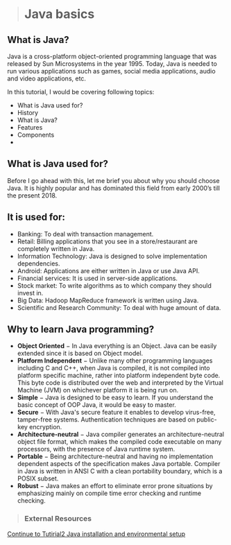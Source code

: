 ># Java basics

## What is Java?
Java is a cross-platform object-oriented programming language that was released by Sun Microsystems in the year 1995. Today, Java is needed to run various applications such as games, social media applications, audio and video applications, etc. 

In this tutorial, I would be covering following topics:

* What is Java used for?
* History 
* What is Java?
* Features
* Components 
* 
## What is Java used for?
Before I go ahead with this, let me brief you about why you should choose Java. It is highly popular and has dominated this field from early 2000’s till the present 2018. 

## It is used for:

* Banking: To deal with transaction management.
* Retail: Billing applications that you see in a store/restaurant are completely written in Java.
* Information Technology: Java is designed to solve implementation dependencies.
* Android: Applications are either written in Java or use Java API.
* Financial services: It is used in server-side applications.
* Stock market: To write algorithms as to which company they should invest in.  
* Big Data: Hadoop MapReduce framework is written using Java.
* Scientific and Research Community: To deal with huge amount of data.

## Why to learn Java programming?
* __Object Oriented__ − In Java everything is an Object. Java can be easily extended since it is based on Object model.
* __Platform Independent__ − Unlike many other programming languages including C and C++, when Java is compiled, it is not compiled into platform specific machine, rather into platform independent byte code. This byte code is distributed over the web and interpreted by the Virtual Machine (JVM) on whichever platform it is being run on.
* __Simple__ − Java is designed to be easy to learn. If you understand the basic concept of OOP Java, it would be easy to master.
* __Secure__ − With Java's secure feature it enables to develop virus-free, tamper-free systems. Authentication techniques are based on public-key encryption.
* __Architecture-neutral__ − Java compiler generates an architecture-neutral object file format, which makes the compiled code executable on many processors, with the presence of Java runtime system.
* __Portable__ − Being architecture-neutral and having no implementation dependent aspects of the specification makes Java portable. Compiler in Java is written in ANSI C with a clean portability boundary, which is a POSIX subset.
* __Robust__ − Java makes an effort to eliminate error prone situations by emphasizing mainly on compile time error checking and runtime checking.
> ### External Resources

[Continue to Tutirial2 Java installation and environmental setup](../02-Environmental-Setup/Environmental-Setup.md)
